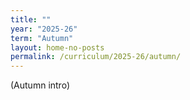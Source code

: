 ```yaml
---
title: ""
year: "2025-26"
term: "Autumn"
layout: home-no-posts
permalink: /curriculum/2025-26/autumn/
---
```

(Autumn intro)
